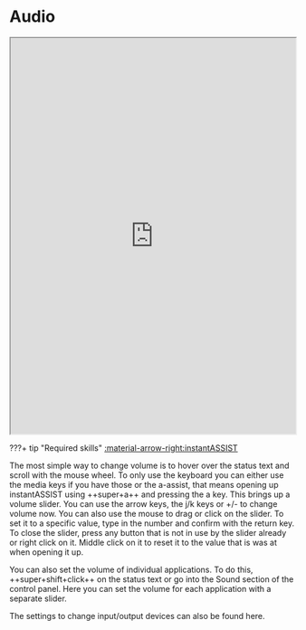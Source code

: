 # Audio

<div align="center">
    <iframe width="100%" height="700px" src="https://www.youtube.com/embed/AKjD6k9yZWA" frameborder="10" allow="accelerometer; autoplay; encrypted-media; gyroscope; picture-in-picture" allowfullscreen></iframe>
</div>

???+ tip "Required skills"
     [:material-arrow-right:instantASSIST](instantassist.md)

The most simple way to change volume is to hover over the status text and
scroll with the mouse wheel.  To only use the keyboard you can either use the
media keys if you have those or the a-assist, that means opening up
instantASSIST using ++super+a++ and pressing the a key.  This brings up a volume
slider. You can use the arrow keys, the j/k keys or +/- to change volume now.
You can also use the mouse to drag or click on the slider.  To set it to a
specific value, type in the number and confirm with the return key.  To close
the slider, press any button that is not in use by the slider already or right
click on it.  Middle click on it to reset it to the value that is was at when
opening it up.

You can also set the volume of individual applications. To do this,
++super+shift+click++ on the status text or go into the Sound section of the
control panel.  Here you can set the volume for each application with a
separate slider.

The settings to change input/output devices can also be found here.
